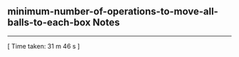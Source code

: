 <h2>minimum-number-of-operations-to-move-all-balls-to-each-box Notes</h2><hr>[ Time taken: 31 m 46 s ]